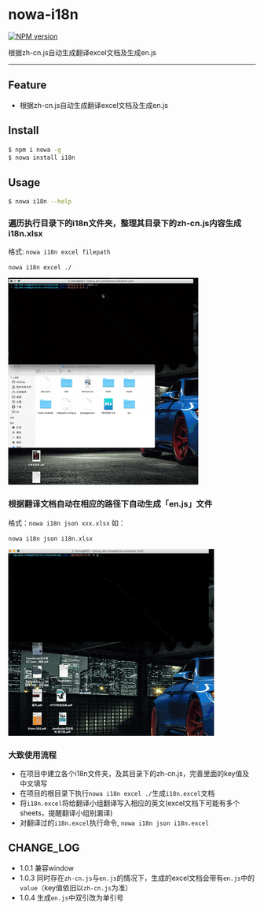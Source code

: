 # nowa-i18n

[![NPM version](https://img.shields.io/npm/v/nowa-i18n.svg?style=flat)](https://npmjs.org/package/nowa-i18n)

根据zh-cn.js自动生成翻译excel文档及生成en.js

---

## Feature

- 根据zh-cn.js自动生成翻译excel文档及生成en.js

## Install

```bash
$ npm i nowa -g
$ nowa install i18n
```

## Usage

```bash
$ nowa i18n --help
```

### 遍历执行目录下的i18n文件夹，整理其目录下的zh-cn.js内容生成i18n.xlsx
格式: `nowa i18n excel filepath`

```
nowa i18n excel ./
```

![excel](https://github.com/mosikoo/blog/blob/master/assets/nowa-excel-min.gif?raw=true)

### 根据翻译文档自动在相应的路径下自动生成「en.js」文件

格式：`nowa i18n json xxx.xlsx`
如：

```
nowa i18n json i18n.xlsx
```
![json](https://github.com/mosikoo/blog/blob/master/assets/json-min.gif?raw=true)

### 大致使用流程
- 在项目中建立各个i18n文件夹，及其目录下的zh-cn.js，完善里面的key值及中文填写
- 在项目的根目录下执行`nowa i18n excel ./`生成`i18n.excel`文档
- 将`i18n.excel`将给翻译小组翻译写入相应的英文(excel文档下可能有多个sheets，提醒翻译小组别漏译)
- 对翻译过的`i18n.excel`执行命令, `nowa i18n json i18n.excel`

## CHANGE_LOG
- 1.0.1 兼容window
- 1.0.3 同时存在`zh-cn.js`与`en.js`的情况下，生成的excel文档会带有`en.js`中的`value`（key值依旧以`zh-cn.js`为准）
- 1.0.4 生成`en.js`中双引改为单引号

